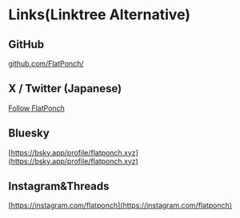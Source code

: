 # Links(Linktree Alternative)

## GitHub

[github.com/FlatPonch/](https://github.com/FlatPonch)

## X / Twitter (Japanese)

<a href="https://twitter.com/kisaki3655?ref_src=twsrc%5Etfw" class="twitter-follow-button" data-show-count="false">Follow FlatPonch</a><script async src="https://platform.twitter.com/widgets.js" charset="utf-8"></script>

## Bluesky

[https://bsky.app/profile/flatponch.xyz](https://bsky.app/profile/flatponch.xyz)

## Instagram&Threads

[https://instagram.com/flatponch](https://instagram.com/flatponch)